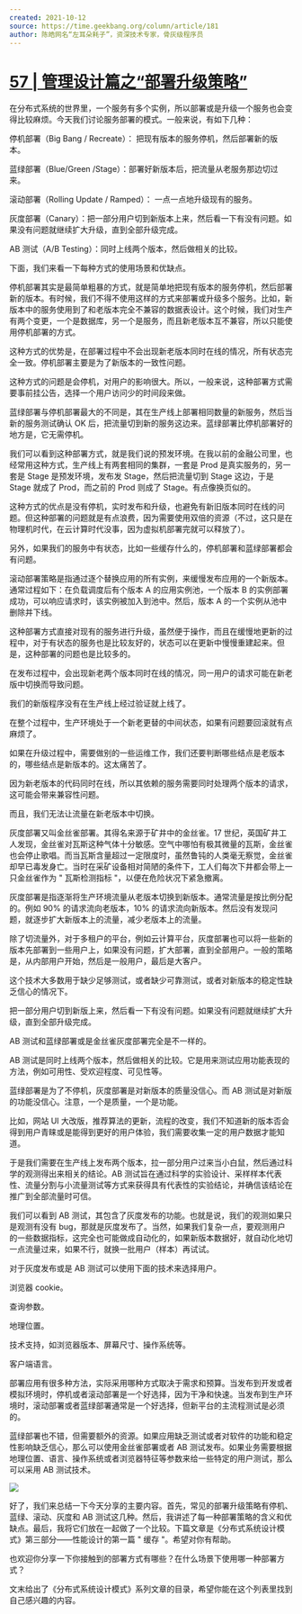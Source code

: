 ```yaml
---
created: 2021-10-12
source: https://time.geekbang.org/column/article/181
author: 陈皓网名“左耳朵耗子”，资深技术专家，骨灰级程序员
---
```


# [57 | 管理设计篇之“部署升级策略”](https://time.geekbang.org/column/article/181)


在分布式系统的世界里，一个服务有多个实例，所以部署或是升级一个服务也会变得比较麻烦。今天我们讨论服务部署的模式。一般来说，有如下几种：

停机部署（Big Bang / Recreate）： 把现有版本的服务停机，然后部署新的版本。

蓝绿部署（Blue/Green /Stage）：部署好新版本后，把流量从老服务那边切过来。

滚动部署（Rolling Update / Ramped）： 一点一点地升级现有的服务。

灰度部署（Canary）：把一部分用户切到新版本上来，然后看一下有没有问题。如果没有问题就继续扩大升级，直到全部升级完成。

AB 测试（A/B Testing）：同时上线两个版本，然后做相关的比较。

下面，我们来看一下每种方式的使用场景和优缺点。

停机部署其实是最简单粗暴的方式，就是简单地把现有版本的服务停机，然后部署新的版本。有时候，我们不得不使用这样的方式来部署或升级多个服务。比如，新版本中的服务使用到了和老版本完全不兼容的数据表设计。这个时候，我们对生产有两个变更，一个是数据库，另一个是服务，而且新老版本互不兼容，所以只能使用停机部署的方式。

这种方式的优势是，在部署过程中不会出现新老版本同时在线的情况，所有状态完全一致。停机部署主要是为了新版本的一致性问题。

这种方式的问题是会停机，对用户的影响很大。所以，一般来说，这种部署方式需要事前挂公告，选择一个用户访问少的时间段来做。

蓝绿部署与停机部署最大的不同是，其在生产线上部署相同数量的新服务，然后当新的服务测试确认 OK 后，把流量切到新的服务这边来。蓝绿部署比停机部署好的地方是，它无需停机。

我们可以看到这种部署方式，就是我们说的预发环境。在我以前的金融公司里，也经常用这种方式，生产线上有两套相同的集群，一套是 Prod 是真实服务的，另一套是 Stage 是预发环境，发布发 Stage，然后把流量切到 Stage 这边，于是 Stage 就成了 Prod，而之前的 Prod 则成了 Stage。有点像换页似的。

这种方式的优点是没有停机，实时发布和升级，也避免有新旧版本同时在线的问题。但这种部署的问题就是有点浪费，因为需要使用双倍的资源（不过，这只是在物理机时代，在云计算时代没事，因为虚拟机部署完就可以释放了）。

另外，如果我们的服务中有状态，比如一些缓存什么的，停机部署和蓝绿部署都会有问题。

滚动部署策略是指通过逐个替换应用的所有实例，来缓慢发布应用的一个新版本。通常过程如下：在负载调度后有个版本 A 的应用实例池，一个版本 B 的实例部署成功，可以响应请求时，该实例被加入到池中。然后，版本 A 的一个实例从池中删除并下线。

这种部署方式直接对现有的服务进行升级，虽然便于操作，而且在缓慢地更新的过程中，对于有状态的服务也是比较友好的，状态可以在更新中慢慢重建起来。但是，这种部署的问题也是比较多的。

在发布过程中，会出现新老两个版本同时在线的情况，同一用户的请求可能在新老版中切换而导致问题。

我们的新版程序没有在生产线上经过验证就上线了。

在整个过程中，生产环境处于一个新老更替的中间状态，如果有问题要回滚就有点麻烦了。

如果在升级过程中，需要做别的一些运维工作，我们还要判断哪些结点是老版本的，哪些结点是新版本的。这太痛苦了。

因为新老版本的代码同时在线，所以其依赖的服务需要同时处理两个版本的请求，这可能会带来兼容性问题。

而且，我们无法让流量在新老版本中切换。

灰度部署又叫金丝雀部署。其得名来源于矿井中的金丝雀。17 世纪，英国矿井工人发现，金丝雀对瓦斯这种气体十分敏感。空气中哪怕有极其微量的瓦斯，金丝雀也会停止歌唱。而当瓦斯含量超过一定限度时，虽然鲁钝的人类毫无察觉，金丝雀却早已毒发身亡。当时在采矿设备相对简陋的条件下，工人们每次下井都会带上一只金丝雀作为 " 瓦斯检测指标 "，以便在危险状况下紧急撤离。

灰度部署是指逐渐将生产环境流量从老版本切换到新版本。通常流量是按比例分配的。例如 90% 的请求流向老版本，10% 的请求流向新版本。然后没有发现问题，就逐步扩大新版本上的流量，减少老版本上的流量。

除了切流量外，对于多租户的平台，例如云计算平台，灰度部署也可以将一些新的版本先部署到一些用户上，如果没有问题，扩大部署，直到全部用户。一般的策略是，从内部用户开始，然后是一般用户，最后是大客户。

这个技术大多数用于缺少足够测试，或者缺少可靠测试，或者对新版本的稳定性缺乏信心的情况下。

把一部分用户切到新版上来，然后看一下有没有问题。如果没有问题就继续扩大升级，直到全部升级完成。

AB 测试和蓝绿部署或是金丝雀灰度部署完全是不一样的。

AB 测试是同时上线两个版本，然后做相关的比较。它是用来测试应用功能表现的方法，例如可用性、受欢迎程度、可见性等。

蓝绿部署是为了不停机，灰度部署是对新版本的质量没信心。而 AB 测试是对新版的功能没信心。注意，一个是质量，一个是功能。

比如，网站 UI 大改版，推荐算法的更新，流程的改变，我们不知道新的版本否会得到用户青睐或是能得到更好的用户体验，我们需要收集一定的用户数据才能知道。

于是我们需要在生产线上发布两个版本，拉一部分用户过来当小白鼠，然后通过科学的观测得出来相关的结论。AB 测试旨在通过科学的实验设计、采样样本代表性、流量分割与小流量测试等方式来获得具有代表性的实验结论，并确信该结论在推广到全部流量时可信。

我们可以看到 AB 测试，其包含了灰度发布的功能。也就是说，我们的观测如果只是观测有没有 bug，那就是灰度发布了。当然，如果我们复杂一点，要观测用户的一些数据指标，这完全也可能做成自动化的，如果新版本数据好，就自动化地切一点流量过来，如果不行，就换一批用户（样本）再试试。

对于灰度发布或是 AB 测试可以使用下面的技术来选择用户。

浏览器 cookie。

查询参数。

地理位置。

技术支持，如浏览器版本、屏幕尺寸、操作系统等。

客户端语言。

部署应用有很多种方法，实际采用哪种方式取决于需求和预算。当发布到开发或者模拟环境时，停机或者滚动部署是一个好选择，因为干净和快速。当发布到生产环境时，滚动部署或者蓝绿部署通常是一个好选择，但新平台的主流程测试是必须的。

蓝绿部署也不错，但需要额外的资源。如果应用缺乏测试或者对软件的功能和稳定性影响缺乏信心，那么可以使用金丝雀部署或者 AB 测试发布。如果业务需要根据地理位置、语言、操作系统或者浏览器特征等参数来给一些特定的用户测试，那么可以采用 AB 测试技术。

![](https://static001.geekbang.org/resource/image/1b/09/1be6c93b43915e97a23d3c681daee909.png)

好了，我们来总结一下今天分享的主要内容。首先，常见的部署升级策略有停机、蓝绿、滚动、灰度和 AB 测试这几种。然后，我讲述了每一种部署策略的含义和优缺点。最后，我将它们放在一起做了一个比较。下篇文章是《分布式系统设计模式》第三部分——性能设计的第一篇 " 缓存 "。希望对你有帮助。

也欢迎你分享一下你接触到的部署方式有哪些？在什么场景下使用哪一种部署方式？

文末给出了《分布式系统设计模式》系列文章的目录，希望你能在这个列表里找到自己感兴趣的内容。
